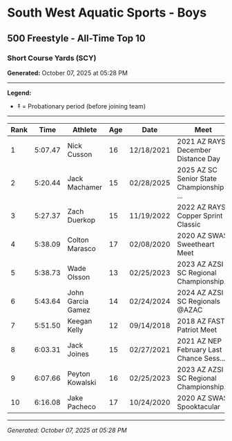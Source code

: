 # South West Aquatic Sports - Boys
## 500 Freestyle - All-Time Top 10
### Short Course Yards (SCY)

**Generated:** October 07, 2025 at 05:28 PM

---

**Legend:**
- ‡ = Probationary period (before joining team)

---

| Rank | Time | Athlete | Age | Date | Meet |
|------|------|---------|-----|------|------|
| 1 | 5:07.47 | Nick Cusson | 16 | 12/18/2021 | 2021 AZ RAYS December Distance Day |
| 2 | 5:20.44 | Jack Machamer | 15 | 02/28/2025 | 2025 AZ SC Senior State Championship ... |
| 3 | 5:27.37 | Zach Duerkop | 15 | 11/19/2022 | 2022 AZ RAYS Copper Sprint Classic |
| 4 | 5:38.09 | Colton Marasco | 17 | 02/08/2020 | 2020 AZ SWAS Sweetheart Meet |
| 5 | 5:38.73 | Wade Olsson | 13 | 02/25/2023 | 2023 AZ AZSI SC Regional Championship... |
| 6 | 5:43.64 | John Garcia Gamez | 14 | 02/24/2024 | 2024 AZ AZSI SC Regionals @AZAC |
| 7 | 5:51.50 | Keegan Kelly | 12 | 09/14/2018 | 2018 AZ FAST Patriot Meet |
| 8 | 6:03.31 | Jack Joines | 15 | 02/27/2021 | 2021 AZ NEP February Last Chance Sess... |
| 9 | 6:07.66 | Peyton Kowalski | 16 | 02/25/2023 | 2023 AZ AZSI SC Regional Championship... |
| 10 | 6:16.08 | Jake Pacheco | 17 | 10/24/2020 | 2020 AZ SWAS Spooktacular |

---

*Generated: October 07, 2025 at 05:28 PM*
